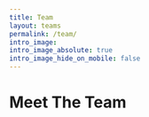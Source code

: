 ```yaml
---
title: Team
layout: teams
permalink: /team/
intro_image:
intro_image_absolute: true
intro_image_hide_on_mobile: false
---
```


# Meet The Team
